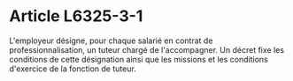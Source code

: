 # Article L6325-3-1

<div align="left">
  L'employeur désigne, pour chaque salarié en contrat de professionnalisation, un tuteur chargé de l'accompagner. Un décret fixe les conditions de cette désignation ainsi que les missions et les conditions d'exercice de la fonction de tuteur.